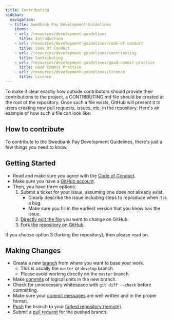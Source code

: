```yaml
---
title: Contributing
sidebar:
  navigation:
  - title: Swedbank Pay Development Guidelines
    items:
    - url: /resources/development-guidelines
      title: Introduction
    - url: /resources/development-guidelines/code-of-conduct
      title: Code Of Conduct
    - url: /resources/development-guidelines/contributing
      title: Contributing
    - url: /resources/development-guidelines/good-commit-practice
      title: Good Commit Practice
    - url: /resources/development-guidelines/licence
      title: Licence
---
```


To make it clear exactly how outside contributors should provide their
contributions to the project, a CONTRIBUTING.md file should be created at the
root of the repository. Once such a file exists, GitHub will present it to
users creating new pull requests, issues, etc. in the repository. Here's an
example of how such a file can look like:

## How to contribute

To contribute to the Swedbank Pay Development Guidelines, there's just a few
things you need to know.

## Getting Started

*   Read and make sure you agree with the [Code of Conduct][coc].
*   Make sure you have a [GitHub account][github].
*   Then, you have three options:
    1.  Submit a ticket for your issue, assuming one does not already exist.
        *   Clearly describe the issue including steps to reproduce when it is a
          bug.
        *   Make sure you fill in the earliest version that you know has the
          issue.
    2. [Directly edit the file][edit] you want to change on GitHub.
    3. [Fork the repository on GitHub][forking].

If you choose option 3 (forking the repository), then please read on.

## Making Changes

*   Create a new [branch][branching] from where you want to base your work.
    *   This is usually the `master` or `develop` branch.
    *   Please avoid working directly on the `master` branch.
*   Make [commits][commit] of logical units in the new branch.
*   Check for unnecessary whitespace with `git diff --check` before committing.
*   Make sure your [commit messages][commit-practice] are well written and in the
  proper format.
*   [Push][push] the branch to your [forked repository (remote)][remote].
*   Submit a [pull request][pull-request] for the pushed branch.

[coc]:              /resources/development-guidelines/code-of-conduct
[github]:           https://github.com/signup/free
[edit]:             https://help.github.com/articles/editing-files-in-your-repository/
[forking]:          https://help.github.com/articles/fork-a-repo/
[branching]:        https://git-scm.com/book/en/v2/Git-Branching-Branches-in-a-Nutshell
[commit]:           https://git-scm.com/book/en/v2/Git-Basics-Recording-Changes-to-the-Repository
[commit-practice]:  /resources/development-guidelines/good-commit-practice
[push]:             https://git-scm.com/docs/git-push
[remote]:           https://git-scm.com/book/en/v2/Git-Basics-Working-with-Remotes
[pull-request]:     https://help.github.com/articles/using-pull-requests/
